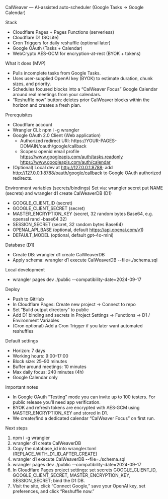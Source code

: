 CalWeaver — AI-assisted auto-scheduler (Google Tasks -> Google Calendar)

Stack
- Cloudflare Pages + Pages Functions (serverless)
- Cloudflare D1 (SQLite)
- Cron Triggers for daily reshuffle (optional later)
- Google OAuth (Tasks + Calendar)
- WebCrypto AES-GCM for encryption-at-rest (BYOK + tokens)

What it does (MVP)
- Pulls incomplete tasks from Google Tasks.
- Uses user-supplied OpenAI key (BYOK) to estimate duration, chunk sizes, and priority.
- Schedules focused blocks into a “CalWeaver Focus” Google Calendar around real meetings from your calendars.
- “Reshuffle now” button: deletes prior CalWeaver blocks within the horizon and creates a fresh plan.

Prerequisites
- Cloudflare account
- Wrangler CLI: npm i -g wrangler
- Google OAuth 2.0 Client (Web application)
  - Authorized redirect URI: https://YOUR-PAGES-DOMAIN/oauth/google/callback
  - Scopes: openid email profile https://www.googleapis.com/auth/tasks.readonly https://www.googleapis.com/auth/calendar
- (Optional) Local dev at http://127.0.0.1:8788; add http://127.0.0.1:8788/oauth/google/callback to Google OAuth authorized redirects.

Environment variables (secrets/bindings)
Set via: wrangler secret put NAME (secrets) and wrangler d1 create CalWeaverDB (D1)

- GOOGLE_CLIENT_ID (secret)
- GOOGLE_CLIENT_SECRET (secret)
- MASTER_ENCRYPTION_KEY (secret, 32 random bytes Base64, e.g. openssl rand -base64 32)
- SESSION_SECRET (secret, 32 random bytes Base64)
- OPENAI_API_BASE (optional, default https://api.openai.com/v1)
- DEFAULT_MODEL (optional, default gpt-4o-mini)

Database (D1)
- Create DB: wrangler d1 create CalWeaverDB
- Apply schema: wrangler d1 execute CalWeaverDB --file=./schema.sql

Local development
- wrangler pages dev ./public --compatibility-date=2024-09-17

Deploy
- Push to GitHub
- In Cloudflare Pages: Create new project -> Connect to repo
- Set “Build output directory” to public
- Add D1 binding and secrets in Project Settings -> Functions -> D1 / Environment Variables
- (Cron optional) Add a Cron Trigger if you later want automated reshuffles

Default settings
- Horizon: 7 days
- Working hours: 9:00–17:00
- Block size: 25–90 minutes
- Buffer around meetings: 10 minutes
- Max daily focus: 240 minutes (4h)
- Google Calendar only

Important notes
- In Google OAuth “Testing” mode you can invite up to 100 testers. For public release you’ll need app verification.
- BYOK and refresh tokens are encrypted with AES‑GCM using MASTER_ENCRYPTION_KEY and stored in D1.
- We create/find a dedicated calendar “CalWeaver Focus” on first run.

Next steps
1) npm i -g wrangler
2) wrangler d1 create CalWeaverDB
3) Copy the database_id into wrangler.toml (REPLACE_WITH_D1_ID_AFTER_CREATE)
4) wrangler d1 execute CalWeaverDB --file=./schema.sql
5) wrangler pages dev ./public --compatibility-date=2024-09-17
6) In Cloudflare Pages project settings: set secrets GOOGLE_CLIENT_ID, GOOGLE_CLIENT_SECRET, MASTER_ENCRYPTION_KEY, SESSION_SECRET; bind the D1 DB.
7) Visit the site, click “Connect Google,” save your OpenAI key, set preferences, and click “Reshuffle now.”
